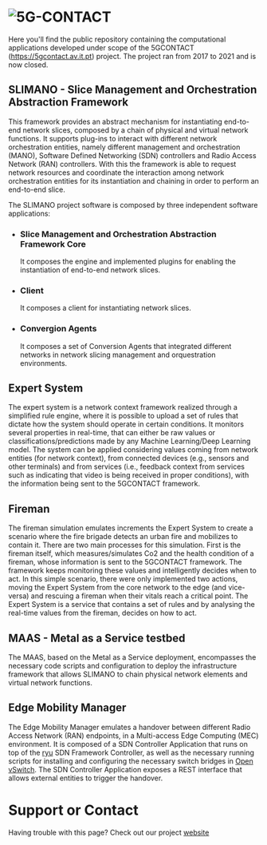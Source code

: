 
# ![5G-CONTACT](https://5gcontact.av.it.pt/img/5g-contact-logo.png)

Here you'll find the public repository containing the computational applications developed under scope of the 5GCONTACT (https://5gcontact.av.it.pt) project.
The project ran from 2017 to 2021 and is now closed.

## SLIMANO - Slice Management and Orchestration Abstraction Framework

This framework provides an abstract mechanism for instantiating end-to-end network slices, composed by a chain of physical and virtual network functions. It supports plug-ins to interact with different network orchestration entities, namely different management and orchestration (MANO), Software Defined Networking (SDN) controllers and Radio Access Network (RAN) controllers. With this the framework is able to request network resources and coordinate the interaction among network orchestration entities for its instantiation and chaining in order to perform an end-to-end slice.

The SLIMANO project software is composed by three independent software applications:

* ### Slice Management and Orchestration Abstraction Framework Core

  It composes the engine and implemented plugins for enabling the instantiation of end-to-end network slices.

* ### Client

  It composes a client for instantiating network slices.

* ### Convergion Agents

  It composes a set of Conversion Agents that integrated different networks in network slicing management and orquestration environments.

## Expert System

The expert system is a network context framework realized through a simplified rule engine, where it is possible to upload a set of rules that dictate how the system should operate in certain conditions. It monitors several properties in real-time, that can either be raw values or classifications/predictions made by any Machine Learning/Deep Learning model. The system can be applied considering values coming from network entities (for network context), from connected devices (e.g., sensors and other terminals) and from services (i.e., feedback context from services such as indicating that video is being received in proper conditions), with the information being sent to the 5GCONTACT framework.

## Fireman

The fireman simulation emulates increments the Expert System to create a scenario where the fire brigade detects an urban fire and mobilizes to contain it. There are two main processes for this simulation. First is the fireman itself, which measures/simulates Co2 and the health condition of a fireman, whose information is sent to the 5GCONTACT framework. The framework keeps monitoring these values and intelligently decides when to act. In this simple scenario, there were only implemented two actions, moving the Expert System from the core network to the edge (and vice-versa) and rescuing a fireman when their vitals reach a critical point. The Expert System is a service that contains a set of rules and by analysing the real-time values from the fireman, decides on how to act.

## MAAS - Metal as a Service testbed

The MAAS, based on the Metal as a Service deployment, encompasses the necessary code scripts and configuration to deploy the infrastructure framework that allows SLIMANO to chain physical network elements and virtual network functions.

## Edge Mobility Manager

The Edge Mobility Manager emulates a handover between different Radio Access Network (RAN) endpoints, in a Multi-access Edge Computing (MEC) environment. It is composed of a SDN Controller Application that runs on top of the [ryu](https://ryu-sdn.org/) SDN Framework Controller, as well as the necessary running scripts for installing and configuring the necessary switch bridges in [Open vSwitch](https://www.openvswitch.org/). The SDN Controller Application exposes a REST interface that allows external entities to trigger the handover.

# Support or Contact

Having trouble with this page? Check out our project [website](http://5gcontact.av.it.pt)

